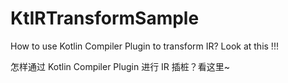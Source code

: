 # KtIRTransformSample
How to use Kotlin Compiler Plugin to transform IR? Look at this !!!  

怎样通过 Kotlin Compiler Plugin 进行 IR 插桩？看这里~
